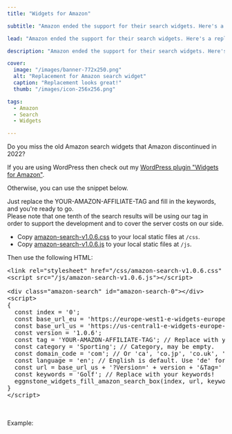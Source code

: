 ```yaml
---
title: "Widgets for Amazon"

subtitle: "Amazon ended the support for their search widgets. Here's a replacement."

lead: "Amazon ended the support for their search widgets. Here's a replacement."

description: "Amazon ended the support for their search widgets. Here's a replacement."

cover:
  image: "/images/banner-772x250.png"
  alt: "Replacement for Amazon search widget"
  caption: "Replacement looks great!"
  thumb: "/images/icon-256x256.png"

tags:     
  - Amazon
  - Search
  - Widgets

---
```


Do you miss the old Amazon search widgets that Amazon discontinued in 2022?  

If you are using WordPress then check out my [WordPress plugin "Widgets for Amazon"](https://wordpress.org/plugins/widgets-for-amazon/).  

Otherwise, you can use the snippet below.

Just replace the YOUR-AMAZON-AFFILIATE-TAG and fill in the keywords, and you're ready to go.  
Please note that one tenth of the search results will be using our tag in order to support the development and to cover the server costs on our side.

* Copy [amazon-search-v1.0.6.css](/css/amazon-search-v1.0.6.css) to your local static files at <code>/css</code>.
* Copy [amazon-search-v1.0.6.js](/js/amazon-search-v1.0.6.js) to your local static files at <code>/js</code>.

Then use the following HTML:

<pre>
&lt;link rel="stylesheet" href="/css/amazon-search-v1.0.6.css" /&gt;
&lt;script src="/js/amazon-search-v1.0.6.js"&gt;&lt;/script&gt;

&lt;div class="amazon-search" id="amazon-search-0"&gt;&lt;/div&gt;
&lt;script&gt;
{
  const index = '0';
  const base_url_eu = 'https://europe-west1-e-widgets-europe-west3-prod.cloudfunctions.net/SearchBoxJsonEuropeWest1'; // For Europe.
  const base_url_us = 'https://us-central1-e-widgets-europe-west3-prod.cloudfunctions.net/SearchBoxJsonUsCentral1'; // For the USA and the rest of the world.
  const version = '1.0.6';
  const tag = 'YOUR-AMAZON-AFFILIATE-TAG'; // Replace with your Amazon affiliate tag!
  const category = 'Sporting'; // Category, may be empty.
  const domain_code = 'com'; // Or 'ca', 'co.jp', 'co.uk', 'de', 'fr', 'it'
  const language = 'en'; // English is default. Use 'de' for German.
  const url = base_url_us + '?Version=' + version + '&Tag=' + tag + '&Category=' + category + '&DomainCode=' + domain_code + '&Language=' + language;
  const keywords = 'Golf'; // Replace with your keywords!
  eggnstone_widgets_fill_amazon_search_box(index, url, keywords);
}
&lt;/script&gt;
</pre>
<br />
<br />
Example:
<div class="amazon-search" id="amazon-search-0"></div>
<link rel="stylesheet" href="/css/amazon-search-v1.0.6.css">
<script src="/js/amazon-search-v1.0.6.js"></script>
<script src="/js/amazon-search-sb-0.js"></script>
